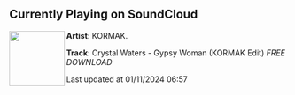 ## Currently Playing on SoundCloud

[<img align="left" width="100" src="https://i1.sndcdn.com/artworks-y8UozCDmmorab0BZ-A8lDRw-t500x500.jpg">](https://soundcloud.com/officialkormak/crystal-waters-gypsy-woman-kormak-edit-1)

**Artist**: KORMAK. 

**Track**: Crystal Waters - Gypsy Woman (KORMAK Edit) *FREE DOWNLOAD*

Last updated at 01/11/2024 06:57
